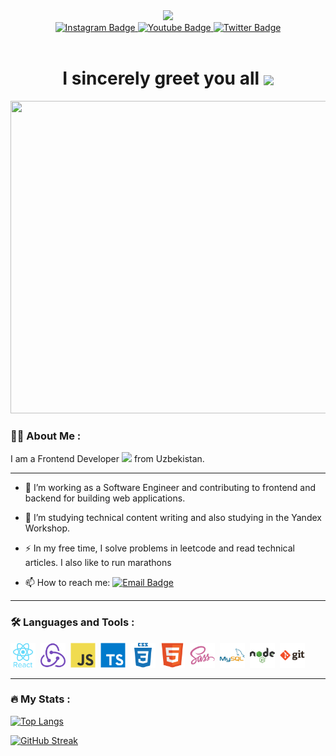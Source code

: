 <div id="header" align="center">
  <img src="https://media.giphy.com/media/v1.Y2lkPTc5MGI3NjExajY2bmg3N3N5eTM5bm9lNnk2cnhzdDZlN3FjYXFhandlb2t5NW94MyZlcD12MV9pbnRlcm5hbF9naWZfYnlfaWQmY3Q9cw/5eLDrEaRGHegx2FeF2/giphy.gif" width="400"/>
  <div id="badges">
  <a href="https://www.instagram.com/mr_kuchkarov/">
    <img src="https://img.shields.io/badge/Instagram-%23E4405F?logo=instagram&logoColor=white&style=for-the-badge" alt="Instagram Badge"/>
  </a>
  <a href="https://t.me/MrKuchkarov">
    <img src="https://img.shields.io/badge/Telegram-%232CA5E0?logo=telegram&logoColor=white&style=for-the-badge" alt="Youtube Badge"/>
  </a>
  <a href="https://wa.me/79858949599">
    <img src="https://img.shields.io/badge/WhatsApp-%2325D366?logo=whatsapp&logoColor=white&style=for-the-badge" alt="Twitter Badge"/>
  </a>
</div>
  <img src="https://komarev.com/ghpvc/?username=MrKuchkarov&style=flat-square&color=blue" alt=""/>
  <h1>
  I sincerely greet you all
  <img src="https://media.giphy.com/media/v1.Y2lkPTc5MGI3NjExbTh5dWEwdWlzOWdyeXdkOGxjd3I5anIxN2pna2xmNjVocmVzanloNiZlcD12MV9pbnRlcm5hbF9naWZfYnlfaWQmY3Q9Zw/11mwBM4qjFBBwA/giphy.gif" width="50px" align="center"/>
</h1>
</div>

<div align="center">
  <img src="https://media.giphy.com/media/v1.Y2lkPTc5MGI3NjExOHF4M3UyYnM3YmNzeGxpMTJkZDc3Z2VjdGwzeXptcnl1azNtZDlneSZlcD12MV9pbnRlcm5hbF9naWZfYnlfaWQmY3Q9Zw/AOSwwqVjNZlDO/giphy.gif" width="1200" height="500"/>
</div>

### :man_technologist: About Me :

I am a Frontend Developer <img src="https://media.giphy.com/media/WUlplcMpOCEmTGBtBW/giphy.gif" width="30"> from Uzbekistan.

---

- :telescope: I’m working as a Software Engineer and contributing to frontend and backend for building web applications.

- :seedling: I’m studying technical content writing and also studying in the Yandex Workshop.

- :zap: In my free time, I solve problems in leetcode and read technical articles. I also like to run marathons

- :mailbox: How to reach me: [![Email Badge](https://img.shields.io/badge/-Email-red?style=flat&logo=Email&logoColor=white)](mailto:MrKuchkarov@yandex.ru)


---

### :hammer_and_wrench: Languages and Tools :

<div>
  <img src="https://github.com/devicons/devicon/blob/master/icons/react/react-original-wordmark.svg" title="React" alt="React" width="40" height="40"/>&nbsp;
  <img src="https://github.com/devicons/devicon/blob/master/icons/redux/redux-original.svg" title="Redux" alt="Redux " width="40" height="40"/>&nbsp;
  <img src="https://github.com/devicons/devicon/blob/master/icons/javascript/javascript-original.svg" title="JavaScript" alt="JavaScript" width="40" height="40"/>&nbsp;
  <img src="https://github.com/devicons/devicon/blob/master/icons/typescript/typescript-original.svg" title="TypeScript" alt="TypeScript" width="40" height="40"/>&nbsp;
  <img src="https://github.com/devicons/devicon/blob/master/icons/css3/css3-plain-wordmark.svg"  title="CSS3" alt="CSS" width="40" height="40"/>&nbsp;
  <img src="https://github.com/devicons/devicon/blob/master/icons/html5/html5-original.svg" title="HTML5" alt="HTML" width="40" height="40"/>&nbsp;
  <img src="https://github.com/devicons/devicon/blob/master/icons/sass/sass-original.svg"  title="SASS" alt="SASS" width="40" height="40"/>&nbsp;
  <img src="https://github.com/devicons/devicon/blob/master/icons/mysql/mysql-original-wordmark.svg" title="MySQL"  alt="MySQL" width="40" height="40"/>&nbsp;
  <img src="https://github.com/devicons/devicon/blob/master/icons/nodejs/nodejs-original-wordmark.svg" title="NodeJS" alt="NodeJS" width="40" height="40"/>&nbsp;
  <img src="https://github.com/devicons/devicon/blob/master/icons/git/git-original-wordmark.svg" title="Git" **alt="Git" width="40" height="40"/>
</div>

---

### :fire: My Stats :

[![Top Langs](https://github-readme-stats.vercel.app/api/top-langs/?username=MrKuchkarov&layout=compact&theme=vision-friendly-dark)](https://github.com/anuraghazra/github-readme-stats)

[![GitHub Streak](https://github-readme-streak-stats.herokuapp.com?user=MrKuchkarov&theme=tokyonight&border_radius=3.9&date_format=M%20j%5B%2C%20Y%5D)](https://git.io/streak-stats)

